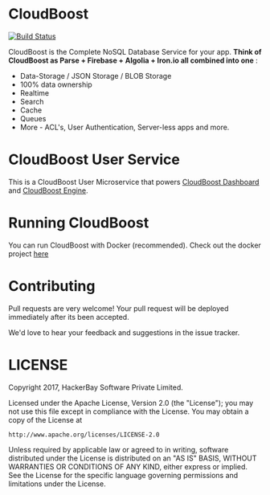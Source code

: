 # CloudBoost 

[![Build Status](https://travis-ci.org/CloudBoost/user-service.svg?branch=master)](https://travis-ci.org/CloudBoost/user-service)

CloudBoost is the Complete NoSQL Database Service for your app. **Think of CloudBoost as Parse + Firebase + Algolia + Iron.io all combined into one** :
 - Data-Storage / JSON Storage / BLOB Storage
 - 100% data ownership
 - Realtime 
 - Search
 - Cache
 - Queues
 - More - ACL's, User Authentication, Server-less apps and more. 


# CloudBoost User Service

This is a CloudBoost User Microservice that powers [CloudBoost Dashboard](https://www.github.com/CloudBoost/dashboard) and [CloudBoost Engine](https://www.github.com/CloudBoost/cloudboost).

# Running CloudBoost

You can run CloudBoost with Docker (recommended). Check out the docker project [here](https://github.com/cloudboost/docker)

# Contributing

Pull requests are very welcome! Your pull request will be deployed immediately after its been accepted. 

We'd love to hear your feedback and suggestions in the issue tracker.


# LICENSE

Copyright 2017, HackerBay Software Private Limited.

Licensed under the Apache License, Version 2.0 (the "License");
you may not use this file except in compliance with the License.
You may obtain a copy of the License at

    http://www.apache.org/licenses/LICENSE-2.0

Unless required by applicable law or agreed to in writing, software
distributed under the License is distributed on an "AS IS" BASIS,
WITHOUT WARRANTIES OR CONDITIONS OF ANY KIND, either express or implied.
See the License for the specific language governing permissions and
limitations under the License.
